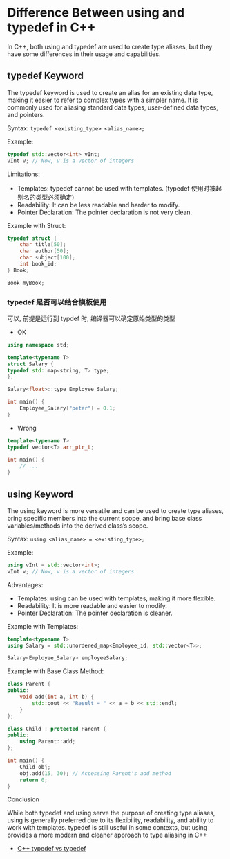 # Difference Between using and typedef in C++

In C++, both using and typedef are used to create type aliases, but they have some differences in their usage and capabilities.

## typedef Keyword

The typedef keyword is used to create an alias for an existing data type, making it easier to refer to complex types with a simpler name. It is commonly used for aliasing standard data types, user-defined data types, and pointers.

Syntax: `typedef <existing_type> <alias_name>;`

Example:

```cpp
typedef std::vector<int> vInt;
vInt v; // Now, v is a vector of integers
```

Limitations:

- Templates: typedef cannot be used with templates. (typedef 使用时被起别名的类型必须确定)
- Readability: It can be less readable and harder to modify.
- Pointer Declaration: The pointer declaration is not very clean.

Example with Struct:

```cpp
typedef struct {
    char title[50];
    char author[50];
    char subject[100];
    int book_id;
} Book;

Book myBook;
```

### typedef 是否可以结合模板使用

可以, 前提是运行到 typdef 时, 编译器可以确定原始类型的类型

- OK

```cpp
using namespace std;

template<typename T>
struct Salary {
typedef std::map<string, T> type;
};

Salary<float>::type Employee_Salary;

int main() {
    Employee_Salary["peter"] = 0.1;
}
```

- Wrong

```cpp
template<typename T>
typedef vector<T> arr_ptr_t;

int main() {
    // ...
}
```

## using Keyword

The using keyword is more versatile and can be used to create type aliases, bring specific members into the current scope, and bring base class variables/methods into the derived class’s scope.

Syntax: `using <alias_name> = <existing_type>;`

Example:

```cpp
using vInt = std::vector<int>;
vInt v; // Now, v is a vector of integers
```

Advantages:

- Templates: using can be used with templates, making it more flexible.
- Readability: It is more readable and easier to modify.
- Pointer Declaration: The pointer declaration is cleaner.

Example with Templates:

```cpp
template<typename T>
using Salary = std::unordered_map<Employee_id, std::vector<T>>;

Salary<Employee_Salary> employeeSalary;
```

Example with Base Class Method:

```cpp
class Parent {
public:
    void add(int a, int b) {
        std::cout << "Result = " << a + b << std::endl;
    }
};

class Child : protected Parent {
public:
    using Parent::add;
};

int main() {
    Child obj;
    obj.add(15, 30); // Accessing Parent's add method
    return 0;
}
```

Conclusion

While both typedef and using serve the purpose of creating type aliases, using is generally preferred due to its flexibility, readability, and ability to work with templates.
typedef is still useful in some contexts, but using provides a more modern and cleaner approach to type aliasing in C++

- [C++ typedef vs typedef](https://www.geeksforgeeks.org/cpp-using-vstypedef/)
